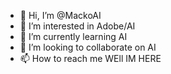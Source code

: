 - 👋 Hi, I’m @MackoAI
- 👀 I’m interested in Adobe/AI
- 🌱 I’m currently learning AI
- 💞️ I’m looking to collaborate on  AI
- 📫 How to reach me WEll IM HERE

<!---
MackoAI/MackoAI is a ✨ special ✨ repository because its `README.md` (this file) appears on your GitHub profile.
You can click the Preview link to take a look at your changes.
--->
